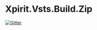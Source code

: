 # Xpirit.Vsts.Build.Zip

[![Gitter](https://badges.gitter.im/XpiritBV/Xpirit.Vsts.Build.Zip.svg)](https://gitter.im/XpiritBV/Xpirit.Vsts.Build.Zip?utm_source=badge&utm_medium=badge&utm_campaign=pr-badge&utm_content=badge)